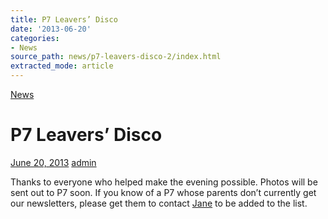 ```yaml
---
title: P7 Leavers’ Disco
date: '2013-06-20'
categories:
- News
source_path: news/p7-leavers-disco-2/index.html
extracted_mode: article
---
```

[News](/news/)

# P7 Leavers’ Disco

[June 20, 2013](/news/p7-leavers-disco-2/) [admin](author/admin/)

Thanks to everyone who helped make the evening possible. Photos will be sent out to P7 soon. If you know of a P7 whose parents don’t currently get our newsletters, please get them to contact [Jane](mailto:janegrove@btinternet.com) to be added to the list.
